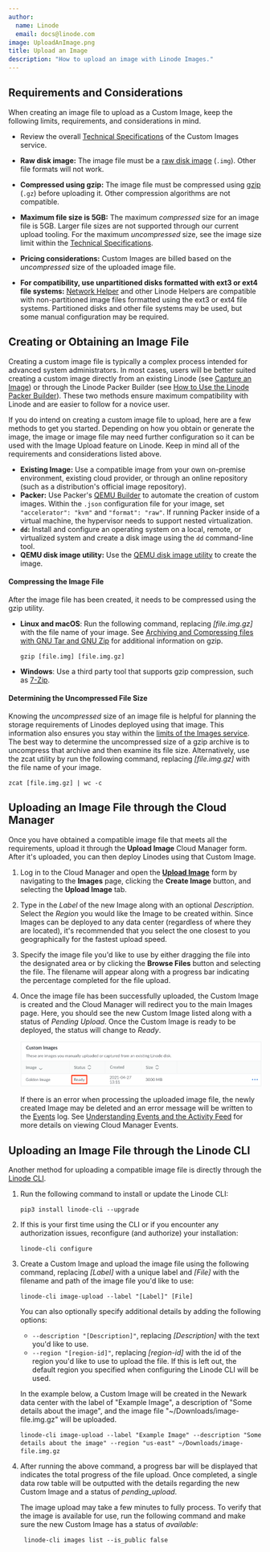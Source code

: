 ```yaml
---
author:
  name: Linode
  email: docs@linode.com
image: UploadAnImage.png
title: Upload an Image
description: "How to upload an image with Linode Images."
---
```


## Requirements and Considerations

When creating an image file to upload as a Custom Image, keep the following limits, requirements, and considerations in mind.

- Review the overall [Technical Specifications](/docs/products/tools/images/#technical-specifications) of the Custom Images service.

- **Raw disk image:** The image file must be a [raw disk image](https://en.wikipedia.org/wiki/IMG_(file_format)) (`.img`). Other file formats will not work.

- **Compressed using gzip:** The image file must be compressed using [gzip](https://en.wikipedia.org/wiki/Gzip) (`.gz`) before uploading it. Other compression algorithms are not compatible.

- **Maximum file size is 5GB:** The maximum *compressed* size for an image file is 5GB. Larger file sizes are not supported through our current upload tooling. For the maximum *uncompressed* size, see the image size limit within the [Technical Specifications](/docs/products/tools/images/#technical-specifications).

- **Pricing considerations:** Custom Images are billed based on the *uncompressed* size of the uploaded image file.

- **For compatibility, use unpartitioned disks formatted with ext3 or ext4 file systems:** [Network Helper](/docs/guides/network-helper/) and other Linode Helpers are compatible with non-partitioned image files formatted using the ext3 or ext4 file systems. Partitioned disks and other file systems may be used, but some manual configuration may be required.

## Creating or Obtaining an Image File

Creating a custom image file is typically a complex process intended for advanced system administrators. In most cases, users will be better suited creating a custom image directly from an existing Linode (see [Capture an Image](/docs/products/tools/images/guides/capture-an-image/)) or through the Linode Packer Builder (see [How to Use the Linode Packer Builder](/docs/guides/how-to-use-linode-packer-builder/)). These two methods ensure maximum compatibility with Linode and are easier to follow for a novice user.

If you do intend on creating a custom image file to upload, here are a few methods to get you started. Depending on how you obtain or generate the image, the image or image file may need further configuration so it can be used with the Image Upload feature on Linode. Keep in mind all of the requirements and considerations listed above.

- **Existing Image:** Use a compatible image from your own on-premise environment, existing cloud provider, or through an online repository (such as a distribution's official image repository).
- **Packer:** Use Packer's [QEMU Builder](https://www.packer.io/docs/builders/qemu) to automate the creation of custom images. Within the `.json` configuration file for your image, set `"accelerator": "kvm"` and `"format": "raw"`. If running Packer inside of a virtual machine, the hypervisor needs to support nested virtualization.
- **`dd`:** Install and configure an operating system on a local, remote, or virtualized system and create a disk image using the `dd` command-line tool.
- **QEMU disk image utility:** Use the [QEMU disk image utility](https://qemu-project.gitlab.io/qemu/tools/qemu-img.html) to create the image.

#### Compressing the Image File

After the image file has been created, it needs to be compressed using the gzip utility.

-   **Linux and macOS**: Run the following command, replacing *[file.img.gz]* with the file name of your image. See [Archiving and Compressing files with GNU Tar and GNU Zip](/docs/guides/archiving-and-compressing-files-with-gnu-tar-and-gnu-zip/) for additional information on gzip.

        gzip [file.img] [file.img.gz]

-   **Windows**: Use a third party tool that supports gzip compression, such as [7-Zip](https://www.7-zip.org/).

#### Determining the Uncompressed File Size

Knowing the *uncompressed* size of an image file is helpful for planning the storage requirements of Linodes deployed using that image. This information also ensures you stay within the [limits of the Images service](/docs/products/tools/images/#limits). The best way to determine the uncompressed size of a gzip archive is to uncompress that archive and then examine its file size. Alternatively, use the zcat utility by run the following command, replacing *[file.img.gz]* with the file name of your image.

    zcat [file.img.gz] | wc -c

## Uploading an Image File through the Cloud Manager

Once you have obtained a compatible image file that meets all the requirements, upload it through the **Upload Image** Cloud Manager form. After it's uploaded, you can then deploy Linodes using that Custom Image.

1.  Log in to the Cloud Manager and open the **[Upload Image](https://cloud.linode.com/images/create/upload)** form by navigating to the **Images** page, clicking the **Create Image** button, and selecting the **Upload Image** tab.

1.  Type in the *Label* of the new Image along with an optional *Description*. Select the *Region* you would like the Image to be created within. Since Images can be deployed to any data center (regardless of where they are located), it's recommended that you select the one closest to you geographically for the fastest upload speed.

1.  Specify the image file you'd like to use by either dragging the file into the designated area or by clicking the **Browse Files** button and selecting the file. The filename will appear along with a progress bar indicating the percentage completed for the file upload.

1.  Once the image file has been successfully uploaded, the Custom Image is created and the Cloud Manager will redirect you to the main Images page. Here, you should see the new Custom Image listed along with a status of *Pending Upload*. Once the Custom Image is ready to be deployed, the status will change to *Ready*.

    ![Image status](images-upload-status.png "Image status")

    If there is an error when processing the uploaded image file, the newly created Image may be deleted and an error message will be written to the [Events](https://cloud.linode.com/events) log. See [Understanding Events and the Activity Feed](/docs/guides/cloud-manager-events-and-activity-feeds/) for more details on viewing Cloud Manager Events.

## Uploading an Image File through the Linode CLI

Another method for uploading a compatible image file is directly through the [Linode CLI](/docs/products/tools/cli/get-started/).

1.  Run the following command to install or update the Linode CLI:

        pip3 install linode-cli --upgrade

2.  If this is your first time using the CLI or if you encounter any authorization issues, reconfigure (and authorize) your installation:

        linode-cli configure

3.  Create a Custom Image and upload the image file using the following command, replacing *[Label]* with a unique label and *[File]* with the filename and path of the image file you'd like to use:

        linode-cli image-upload --label "[Label]" [File]

    You can also optionally specify additional details by adding the following options:

    - `--description "[Description]"`, replacing *[Description]* with the text you'd like to use.
    - `--region "[region-id]"`, replacing *[region-id]* with the id of the region you'd like to use to upload the file. If this is left out, the default region you specified when configuring the Linode CLI will be used.

    In the example below, a Custom Image will be created in the Newark data center with the label of "Example Image", a description of "Some details about the image", and the image file "~/Downloads/image-file.img.gz" will be uploaded.

        linode-cli image-upload --label "Example Image" --description "Some details about the image" --region "us-east" ~/Downloads/image-file.img.gz

4. After running the above command, a progress bar will be displayed that indicates the total progress of the file upload. Once completed, a single data row table will be outputted with the details regarding the new Custom Image and a status of *pending_upload*.

    The image upload may take a few minutes to fully process. To verify that the image is available for use, run the following command and make sure the new Custom Image has a status of *available*:

        linode-cli images list --is_public false